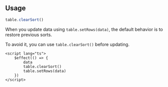 


## Usage

```ts
table.clearSort()
```


When you update data using `table.setRows(data)`, the default behavior is to restore previous sorts.

To avoid it, you can use `table.clearSort()` before updating.

```svelte
<script lang="ts">
    $effect(() => { 
        data
        table.clearSort()
        table.setRows(data) 
    })
</script>
```